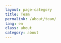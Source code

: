 ```yaml
---
layout: page-category
title: Team
permalink: /about/team/
lang: en
class: about
category: about
---
```

